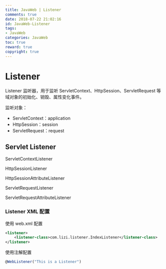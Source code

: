 ```yaml
---
title: JavaWeb | Listener
comments: true
date: 2018-07-22 21:02:16
id: JavaWeb-Listener
tags: 
- JavaWeb 
categories: JavaWeb
toc: true
reward: true
copyright: true
---
```


# Listener

Listener 监听器，用于监听 ServletContext、HttpSession、ServletRequest 等域对象的初始化、销毁、属性变化事件。

<!--more-->

监听对象：

- ServletContext：application
- HttpSession：session
- ServletRequest：request

## Servlet Listener

ServletContextListener

HttpSessionListener

HttpSessionAttributeListener

ServletRequestListener

ServletRequestAttributeListener



### Listener XML 配置

使用 web.xml 配置

```xml
<listener>
    <listener-class>com.lizi.listener.IndexListener</listener-class>
</listener>
```

使用注解配置

```js
@WebListener("This is a Listener")
```